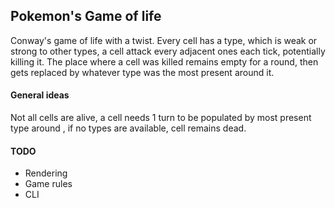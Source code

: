 ## Pokemon's Game of life

Conway's game of life with a twist.
Every cell has a type, which is weak or strong to other types, a cell attack
every adjacent ones each tick, potentially killing it.
The place where a cell was killed remains empty for a round, then
gets replaced by whatever type was the most present around it.

#### General ideas
Not all cells are alive, a cell needs 1 turn to be populated by most present type around
, if no types are available, cell remains dead.

#### TODO
- Rendering
- Game rules
- CLI
